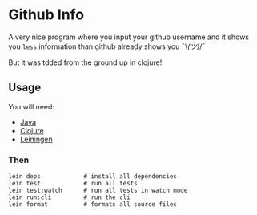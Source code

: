 # Github Info

A very nice program where you input your github username and it shows you `less` information than github already shows you ¯\\_(ツ)_/¯

But it was tdded from the ground up in clojure!

## Usage

You will need:

- [Java](https://java.com/en/download/)
- [Clojure](https://clojure.org/)
- [Leiningen](https://leiningen.org/)

### Then

```shell
lein deps            # install all dependencies
lein test            # run all tests
lein test:watch      # run all tests in watch mode
lein run:cli         # run the cli
lein format          # formats all source files
```
